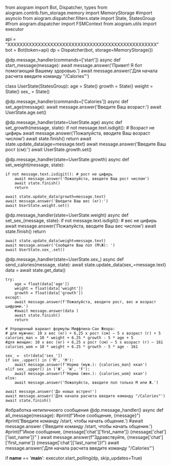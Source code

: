 
from aiogram import Bot, Dispatcher, types
from aiogram.contrib.fsm_storage.memory import MemoryStorage
#import asyncio
from aiogram.dispatcher.filters.state import State, StatesGroup
#from aiogram.dispatcher import FSMContext
from aiogram.utils import executor

api = "ХХХХХХХХХХХХХХХХХХХХХХХХХХХХХХХХХХХХХХХХХХХХХХХХХ"
bot = Bot(token=api)
dp = Dispatcher(bot, storage=MemoryStorage())


@dp.message_handler(commands=['start'])
async def start_message(message):
    await message.answer('Привет! Я бот помогающий Вашему здоровью.')
    await message.answer('Для начала расчета введите команду "/Calories"')

class UserState(StatesGroup):
    age = State()
    growth = State()
    weight =  State()
    sex_ =  State()



@dp.message_handler(commands=['Calories'])
async def set_age(message):
    await message.answer('Введите Ваш возраст:')
    await UserState.age.set()


@dp.message_handler(state=UserState.age)
async def set_growth(message, state):
    if not message.text.isdigit(): # Возраст не цифирь
        await message.answer('Пожалуйста, вводите Ваш возраст числом')
        await state.finish()
        return
    await state.update_data(age=message.text)
    await message.answer('Введите Ваш рост (см):')
    await UserState.growth.set()



@dp.message_handler(state=UserState.growth)
async def set_weight(message, state):

    if not message.text.isdigit(): # рост не цифирь
        await message.answer('Пожалуйста, вводите Ваш рост числом')
        await state.finish()
        return

    await state.update_data(growth=message.text)
    await message.answer('Введите Ваш вес (кг):')
    await UserState.weight.set()


@dp.message_handler(state=UserState.weight)
async def set_sex_(message, state):
    if not message.text.isdigit(): # вес не цифирь
        await message.answer('Пожалуйста, вводите Ваш вес числом')
        await state.finish()
        return

    await state.update_data(weight=message.text)
    await message.answer('Сообщите Ваш пол (М\Ж): ')
    await UserState.sex_.set()



@dp.message_handler(state=UserState.sex_)
async def send_calories(message, state):
    await state.update_data(sex_=message.text)
    data = await state.get_data()

    try:
        age = float(data['age'])
        weight = float(data['weight'])
        growth = float(data['growth'])
    except:
        await message.answer(f'Пожалуйста, вводите рост, вес и возраст цифрами.')
        #await message.answer(data )
        await state.finish()
        return

    # Упрощенный вариант формулы Миффлина-Сан Жеора:
    # для мужчин: 10 х вес (кг) + 6,25 x рост (см) – 5 х возраст (г) + 5
    calories_man = 10 * weight + 6.25 * growth - 5 * age + 5
    #для женщин: 10 x вес (кг) + 6,25 x рост (см) – 5 x возраст (г) – 161
    calories_wom = 10 * weight + 6.25 * growth - 5 * age - 161

    sex_ =  str(data['sex_'])
    if sex_.upper() in ('M', 'М'):
        await message.answer(f'Норма (муж.): {calories_man} ккал')
    elif sex_.upper() in ('Ж', 'W', 'F'):
        await message.answer(f'Норма (жен.): {calories_wom} ккал')
    else:
        await message.answer('Пожалуйста, вводите пол только М или Ж.')

    await message.answer('До новых встреч!')
    await message.answer('Для начала расчета введите команду "/Calories"')
    await state.finish()




#обработка нетипичноего сообщения
@dp.message_handler()
async def all_message(message):
    #print(f"Иное сообщение, {message}")
    #print('Введите команду /start, чтобы начать общение.')
    #await message.answer ('Введите команду /start, чтобы начать общение.')
    #print(f"Иное сообщение, {message['chat']['first_name']} {message['chat']['last_name']}" )
    await message.answer(f"Здравствуйте, {message['chat']['first_name']} {message['chat']['last_name']}!")
    await message.answer('Для начала расчета введите команду "/Calories"')


if __name__ == '__main__':
    executor.start_polling(dp, skip_updates=True)

